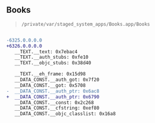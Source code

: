 ## Books

> `/private/var/staged_system_apps/Books.app/Books`

```diff

-6325.0.0.0.0
+6326.0.0.0.0
   __TEXT.__text: 0x7ebac4
   __TEXT.__auth_stubs: 0xfe10
   __TEXT.__objc_stubs: 0x38d40

   __TEXT.__eh_frame: 0x15d98
   __DATA_CONST.__auth_got: 0x7f20
   __DATA_CONST.__got: 0x5708
-  __DATA_CONST.__auth_ptr: 0x6ac8
+  __DATA_CONST.__auth_ptr: 0x6790
   __DATA_CONST.__const: 0x2c268
   __DATA_CONST.__cfstring: 0xef80
   __DATA_CONST.__objc_classlist: 0x16a8

```

